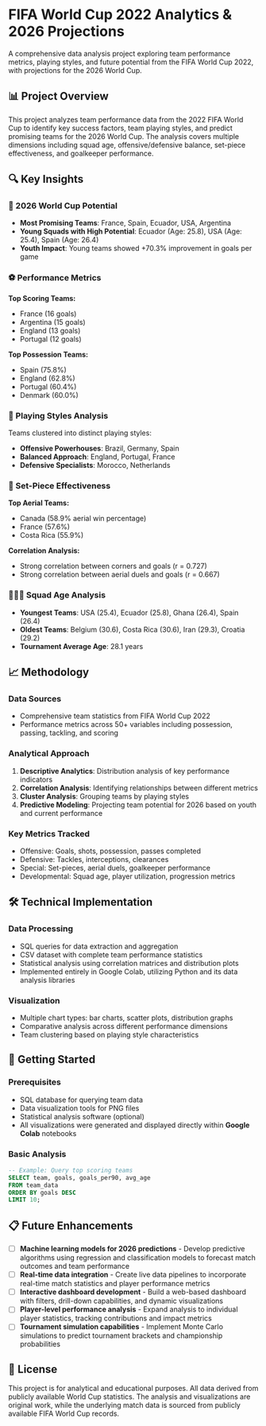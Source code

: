 # FIFA World Cup 2022 Analytics & 2026 Projections

A comprehensive data analysis project exploring team performance metrics, playing styles, and future potential from the FIFA World Cup 2022, with projections for the 2026 World Cup.

## 📊 Project Overview

This project analyzes team performance data from the 2022 FIFA World Cup to identify key success factors, team playing styles, and predict promising teams for the 2026 World Cup. The analysis covers multiple dimensions including squad age, offensive/defensive balance, set-piece effectiveness, and goalkeeper performance.

## 🔍 Key Insights

### 🎯 2026 World Cup Potential
- **Most Promising Teams**: France, Spain, Ecuador, USA, Argentina
- **Young Squads with High Potential**: Ecuador (Age: 25.8), USA (Age: 25.4), Spain (Age: 26.4)
- **Youth Impact**: Young teams showed +70.3% improvement in goals per game

### ⚽ Performance Metrics
**Top Scoring Teams:**
- France (16 goals)
- Argentina (15 goals) 
- England (13 goals)
- Portugal (12 goals)

**Top Possession Teams:**
- Spain (75.8%)
- England (62.8%)
- Portugal (60.4%)
- Denmark (60.0%)

### 🧭 Playing Styles Analysis
Teams clustered into distinct playing styles:
- **Offensive Powerhouses**: Brazil, Germany, Spain
- **Balanced Approach**: England, Portugal, France
- **Defensive Specialists**: Morocco, Netherlands

### 🎪 Set-Piece Effectiveness
**Top Aerial Teams:**
- Canada (58.9% aerial win percentage)
- France (57.6%)
- Costa Rica (55.9%)

**Correlation Analysis:**
- Strong correlation between corners and goals (r = 0.727)
- Strong correlation between aerial duels and goals (r = 0.667)

### 🧑‍🤝‍🧑 Squad Age Analysis
- **Youngest Teams**: USA (25.4), Ecuador (25.8), Ghana (26.4), Spain (26.4)
- **Oldest Teams**: Belgium (30.6), Costa Rica (30.6), Iran (29.3), Croatia (29.2)
- **Tournament Average Age**: 28.1 years

## 📈 Methodology

### Data Sources
- Comprehensive team statistics from FIFA World Cup 2022
- Performance metrics across 50+ variables including possession, passing, tackling, and scoring

### Analytical Approach
1. **Descriptive Analytics**: Distribution analysis of key performance indicators
2. **Correlation Analysis**: Identifying relationships between different metrics
3. **Cluster Analysis**: Grouping teams by playing styles
4. **Predictive Modeling**: Projecting team potential for 2026 based on youth and current performance

### Key Metrics Tracked
- Offensive: Goals, shots, possession, passes completed
- Defensive: Tackles, interceptions, clearances
- Special: Set-pieces, aerial duels, goalkeeper performance
- Developmental: Squad age, player utilization, progression metrics

## 🛠️ Technical Implementation

### Data Processing
- SQL queries for data extraction and aggregation
- CSV dataset with complete team performance statistics
- Statistical analysis using correlation matrices and distribution plots
- Implemented entirely in Google Colab, utilizing Python and its data analysis libraries

### Visualization
- Multiple chart types: bar charts, scatter plots, distribution graphs
- Comparative analysis across different performance dimensions
- Team clustering based on playing style characteristics

## 🚀 Getting Started

### Prerequisites
- SQL database for querying team data
- Data visualization tools for PNG files
- Statistical analysis software (optional)
- All visualizations were generated and displayed directly within **Google Colab** notebooks

### Basic Analysis
```sql
-- Example: Query top scoring teams
SELECT team, goals, goals_per90, avg_age
FROM team_data 
ORDER BY goals DESC 
LIMIT 10;
```

## 📋 Future Enhancements

- [ ] **Machine learning models for 2026 predictions** - Develop predictive algorithms using regression and classification models to forecast match outcomes and team performance
- [ ] **Real-time data integration** - Create live data pipelines to incorporate real-time match statistics and player performance metrics
- [ ] **Interactive dashboard development** - Build a web-based dashboard with filters, drill-down capabilities, and dynamic visualizations
- [ ] **Player-level performance analysis** - Expand analysis to individual player statistics, tracking contributions and impact metrics
- [ ] **Tournament simulation capabilities** - Implement Monte Carlo simulations to predict tournament brackets and championship probabilities

## 📄 License

This project is for analytical and educational purposes. All data derived from publicly available World Cup statistics. The analysis and visualizations are original work, while the underlying match data is sourced from publicly available FIFA World Cup records.
